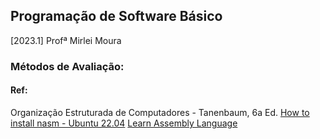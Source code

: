 ## Programação de Software Básico
[2023.1] Profª Mirlei Moura 

### Métodos de Avaliação: 

#### Ref: 
Organização Estruturada de Computadores - Tanenbaum, 6a Ed.
[How to install nasm - Ubuntu 22.04](https://installati.one/install-nasm-ubuntu-22-04/)
[Learn Assembly Language](https://asmtutor.com/#)